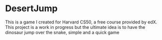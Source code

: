 # DesertJump
This is a game I created for Harvard CS50, a free course provided by edX. This project is a work in progress but the ultimate idea is to have the dinosaur jump over the snake, simple and a quick game
